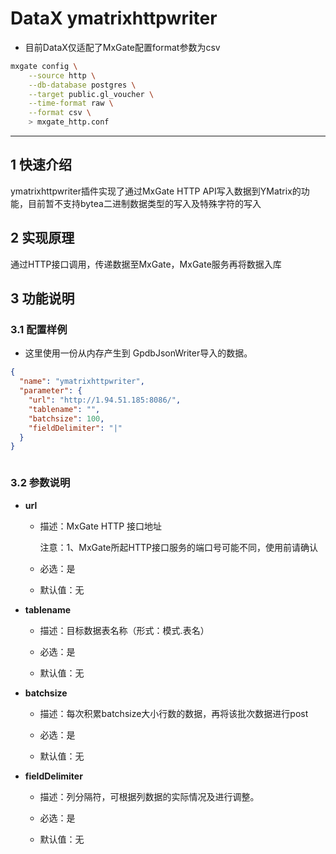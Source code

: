 # DataX ymatrixhttpwriter

- 目前DataX仅适配了MxGate配置format参数为csv
```bash
mxgate config \
    --source http \
    --db-database postgres \
    --target public.gl_voucher \
    --time-format raw \
    --format csv \
    > mxgate_http.conf
```
---


## 1 快速介绍

ymatrixhttpwriter插件实现了通过MxGate HTTP API写入数据到YMatrix的功能，目前暂不支持bytea二进制数据类型的写入及特殊字符的写入


## 2 实现原理

通过HTTP接口调用，传递数据至MxGate，MxGate服务再将数据入库


## 3 功能说明

### 3.1 配置样例

* 这里使用一份从内存产生到 GpdbJsonWriter导入的数据。

```json
{
  "name": "ymatrixhttpwriter",
  "parameter": {
    "url": "http://1.94.51.185:8086/",
    "tablename": "",
    "batchsize": 100,
    "fieldDelimiter": "|"
  }
}



```


### 3.2 参数说明

* **url**

    * 描述：MxGate HTTP 接口地址<br />

      注意：1、MxGate所起HTTP接口服务的端口号可能不同，使用前请确认<br />

    * 必选：是 <br />
    
    * 默认值：无 <br />


* **tablename**

    * 描述：目标数据表名称（形式：模式.表名） <br />

    * 必选：是 <br />

    * 默认值：无 <br />


* **batchsize**

    * 描述：每次积累batchsize大小行数的数据，再将该批次数据进行post <br />

    * 必选：是 <br />

    * 默认值：无 <br />


* **fieldDelimiter**

    * 描述：列分隔符，可根据列数据的实际情况及进行调整。

    * 必选：是 <br />

    * 默认值：无 <br />
